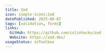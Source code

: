 ```yaml
---
title: Zod
icon: simple-icons:zod
datePublished: 2025-08-07
tags: [validation, forms]
links:
  GitHub: https://github.com/colinhacks/zod
  Website: https://zod.dev/
usageStatus: inToolbox
---
```

